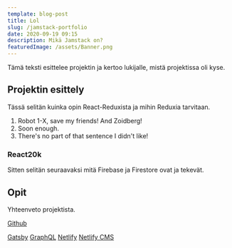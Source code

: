 ```yaml
---
template: blog-post
title: Lol
slug: /jamstack-portfolio
date: 2020-09-19 09:15
description: Mikä Jamstack on?
featuredImage: /assets/Banner.png
---
```

Tämä teksti esittelee projektin ja kertoo lukijalle, mistä projektissa oli kyse.


## Projektin esittely

Tässä selitän kuinka opin React-Reduxista ja mihin Reduxia tarvitaan.

1. Robot 1-X, save my friends! And Zoidberg!
2. Soon enough.
3. There's no part of that sentence I didn't like!

### React20k

Sitten selitän seuraavaksi mitä Firebase ja Firestore ovat ja tekevät.

## Opit

Yhteenveto projektista.


[Github](https://github.com/otsolap/Portfolio-V2-Jam-Stack)

[Gatsby](https://www.gatsbyjs.com/)
[GraphQL](https://graphql.org/)
[Netlify](https://www.netlify.com/)
[Netlify CMS](https://www.netlifycms.org/)